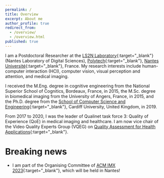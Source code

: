 ```yaml
---
permalink: /
title: Overview
excerpt: About me
author_profile: true
redirect_from:
  - /overview/
  - /overview.html
published: true
---
```

I am a Postdoctoral Researcher at the [LS2N Laboratory](https://www.ls2n.fr/?lang=en){:target="_blank"} (Nantes Laboratory of Digital Sciences), [Polytech](https://polytech.univ-nantes.fr/en){:target="_blank"}, [Nantes Université](https://www.english.univ-nantes.fr/){:target="_blank"}, France. My research interests include human-computer interaction (HCI), computer vision, visual perception and attention, and medical imaging.

I received the M.Eng. degree in cognitive engineering from the National Superior School of Cognitics, Bordeaux, France, in 2015, the M.Sc. degree in biomedical imaging from the University of Angers, France, in 2015, and the Ph.D. degree from the [School of Computer Science and Engineering](https://www.cardiff.ac.uk/computer-science){:target="_blank"}, Cardiff University, United Kingdom, in 2019.

From 2017 to 2020, I was the leader of Qualinet task force 3: Quality of Experience (QoE) in medical imaging and healthcare. I am now vice chair of the Video Quality Experts Group (VQEG) on [Quality Assessment for Health Applications](https://www.its.bldrdoc.gov/vqeg/projects/quality-assessment-for-health-applications-qah.aspx){:target="_blank"}.


Breaking news
======

* I am part of the Organising Committee of [ACM IMX 2023](https://imx.acm.org/2023/){:target="_blank"}, which will be held in Nantes! 
